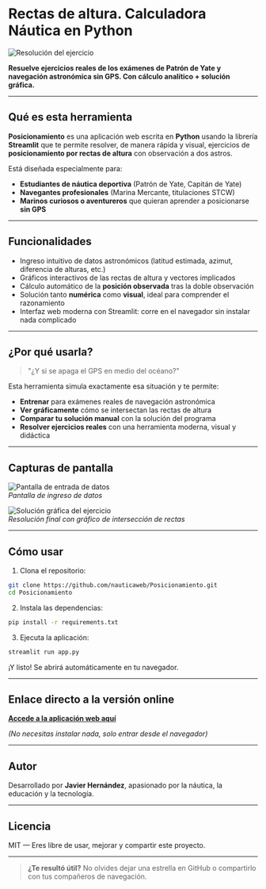 # Rectas de altura. Calculadora Náutica en Python

![Resolución del ejercicio](./imagenes/IMG_20250522_175311.jpg)

**Resuelve ejercicios reales de los exámenes de Patrón de Yate y navegación astronómica sin GPS. Con cálculo analítico + solución gráfica.**

---

## Qué es esta herramienta

**Posicionamiento** es una aplicación web escrita en **Python** usando la librería **Streamlit** que te permite resolver, de manera rápida y visual, ejercicios de **posicionamiento por rectas de altura** con observación a dos astros.

Está diseñada especialmente para:

- **Estudiantes de náutica deportiva** (Patrón de Yate, Capitán de Yate)
- **Navegantes profesionales** (Marina Mercante, titulaciones STCW)
- **Marinos curiosos o aventureros** que quieran aprender a posicionarse **sin GPS**

---

## Funcionalidades

- Ingreso intuitivo de datos astronómicos (latitud estimada, azimut, diferencia de alturas, etc.)
- Gráficos interactivos de las rectas de altura y vectores implicados
- Cálculo automático de la **posición observada** tras la doble observación
- Solución tanto **numérica** como **visual**, ideal para comprender el razonamiento
- Interfaz web moderna con Streamlit: corre en el navegador sin instalar nada complicado

---

## ¿Por qué usarla?

> "¿Y si se apaga el GPS en medio del océano?"

Esta herramienta simula exactamente esa situación y te permite:
- **Entrenar** para exámenes reales de navegación astronómica
- **Ver gráficamente** cómo se intersectan las rectas de altura
- **Comparar tu solución manual** con la solución del programa
- **Resolver ejercicios reales** con una herramienta moderna, visual y didáctica

---

## Capturas de pantalla

![Pantalla de entrada de datos](./imagenes/IMG_20250522_175417.jpg)  
*Pantalla de ingreso de datos*

![Solución gráfica del ejercicio](./imagenes/IMG_20250522_175347.jpg)  
*Resolución final con gráfico de intersección de rectas*

---

## Cómo usar

1. Clona el repositorio:

```bash
git clone https://github.com/nauticaweb/Posicionamiento.git
cd Posicionamiento
```

2. Instala las dependencias:

```bash
pip install -r requirements.txt
```

3. Ejecuta la aplicación:

```bash
streamlit run app.py
```

¡Y listo! Se abrirá automáticamente en tu navegador.

---

## Enlace directo a la versión online

**[Accede a la aplicación web aquí](https://rectasaltura.streamlit.app/)**

*(No necesitas instalar nada, solo entrar desde el navegador)*

---

## Autor

Desarrollado por **Javier Hernández**, apasionado por la náutica, la educación y la tecnología.

---

## Licencia

MIT — Eres libre de usar, mejorar y compartir este proyecto.

---

> **¿Te resultó útil?** No olvides dejar una estrella en GitHub o compartirlo con tus compañeros de navegación.